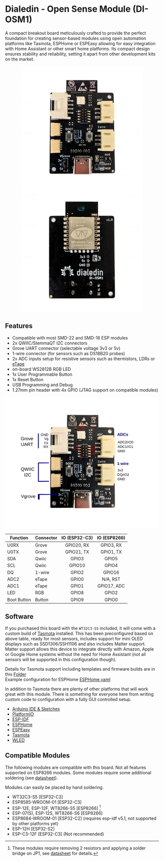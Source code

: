 # Dialedin - Open Sense Module (DI-OSM1)

A compact breakout board meticulously crafted to provide the perfect foundation for creating sensor-based modules using open automation platforms like Tasmota, ESPHome or ESPEasy allowing for easy integration with Home Assistant or other smart home platforms. Its compact design ensures stability and reliability, setting it apart from other development kits on the market.


<p align="middle">
    <img src="images/c3-opensense1.jpeg" alt="product image" width="400px" />
    <img src="images/c3-opensense3.jpeg" alt="product back" width="400px" />
</p>


## Features

- Compatible with most SMD-22 and SMD-16 ESP modules
- 2x QWIIC/StemmaQT I2C connectors
- Grove UART connector (selectable voltage 3v3 or 5v)
- 1-wire connector (for sensors such as DS18B20 probes)
- 2x ADC inputs setup for resistive sensors such as thermistors, LDRs or [eTape](https://milonetech.com/products/standard-etape-assembly)
- on-board WS2812B RGB LED
- 1x User Programmable Button
- 1x Reset Button
- USB Programming and Debug
- 1.27mm pin header with 4x GPIO (JTAG support on compatible modules)

<p align="center">
    <img src="images/c3-opensense-pinout.jpg" alt="product pinout" width="600px" />
</p>

|  Function  | Connector | IO (ESP32-C3) | IO (ESP8266) |
|------------|-----------|:-------------:|:------------:|
| U0RX |	Grove |	GPIO20, RX | GPIO3, RX
| U0TX |	Grove | GPIO21, TX | GPIO1, TX
| SDA |	Qwiic |	GPIO3 | GPIO5
| SCL |	Qwiic |	GPIO10 | GPIO4
| DQ |	1-wire |	GPIO2 | GPIO16
| ADC2 | eTape	| GPIO0 | N/A, RST
| ADC1	| eTape	| GPIO1 | GPIO17, ADC
| LED |	RGB	 | GPIO8 | GPIO2
| Boot Button |	Button |	GPIO9 | GPIO0


## Software

If you purchased this board with the `WT32C3-S5` included, it will come with a custom build of [Tasmota](Tasmota/README.md) installed. This has been preconfigured based on above table, ready for most sensors, includes support for mini OLED displays such as SSD1306/SSH1106 and also includes Matter support. Matter support allows this device to integrate directly with Amazon, Apple or Google Home systems without the need for Home Assistant (not all sensors will be supported in this configuration though).

Details for Tasmota support including templates and firmware builds are in this [Folder](Tasmota)  
Example configuration for ESPHome [ESPHome.yaml](ESPHome/esphome.WT32C3.yaml)

In addition to Tasmota there are plenty of other platforms that will work great with this module. There is something for everyone here from writing custom code to configuration with a fully GUI controlled setup.
* [Arduino IDE & Sketches](https://docs.arduino.cc/software/ide-v2)
* [PlatformIO](https://platformio.org/)
* [ESP-IDF](https://docs.espressif.com/projects/esp-idf/en/latest/esp32/get-started/)
* [ESPHome](https://esphome.io/index.html)
* [ESPEasy](https://espeasy.readthedocs.io/en/latest/)
* [Tasmota](https://tasmota.github.io/docs/)
* [WLED](https://kno.wled.ge/)


## Compatible Modules
The following modules are compatible with this board. Not all features supported on ESP8266 modules. Some modules require some additional soldering (see [datasheet](OpenSense_datasheet_v1.0.1.pdf)).

Modules can easily be placed by hand soldering.

* WT32C3-S5 [ESP32-C3]
* ESP8585-WROOM-01 [ESP32-C3]
* ESP-12E, ESP-12F, WT8266-S5 [ESP8266] [^1]
* ESP-07(S), ESP-12S, WT8266-S6 [ESP8266]
* ESP8684-WROOM-01 [ESP32-C2] (requires esp-idf v5.1, not supported by other platforms yet)
* ESP-12H [ESP32-S2]
* ESP-C3-12F [ESP32-C3] (Not recommended) 

[^1]: These modules require removing 2 resistors and applying a solder bridge on JP1, see [datasheet](OpenSense_datasheet_v1.0.1.pdf) for details.